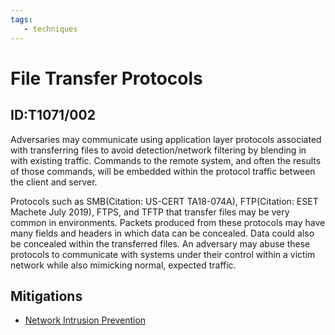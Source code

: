 ```yaml
---
tags:
   - techniques
---
```

# File Transfer Protocols
## ID:T1071/002
Adversaries may communicate using application layer protocols associated with transferring files to avoid detection/network filtering by blending in with existing traffic. Commands to the remote system, and often the results of those commands, will be embedded within the protocol traffic between the client and server. 

Protocols such as SMB(Citation: US-CERT TA18-074A), FTP(Citation: ESET Machete July 2019), FTPS, and TFTP that transfer files may be very common in environments.  Packets produced from these protocols may have many fields and headers in which data can be concealed. Data could also be concealed within the transferred files. An adversary may abuse these protocols to communicate with systems under their control within a victim network while also mimicking normal, expected traffic. 
## Mitigations
* [Network Intrusion Prevention](mitigations/M1031)
